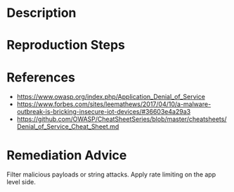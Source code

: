 # Description


# Reproduction Steps


# References

- https://www.owasp.org/index.php/Application_Denial_of_Service
- https://www.forbes.com/sites/leemathews/2017/04/10/a-malware-outbreak-is-bricking-insecure-iot-devices/#36603e4a29a3
- https://github.com/OWASP/CheatSheetSeries/blob/master/cheatsheets/Denial_of_Service_Cheat_Sheet.md


# Remediation Advice

Filter malicious payloads or string attacks. Apply rate limiting on the app level side.